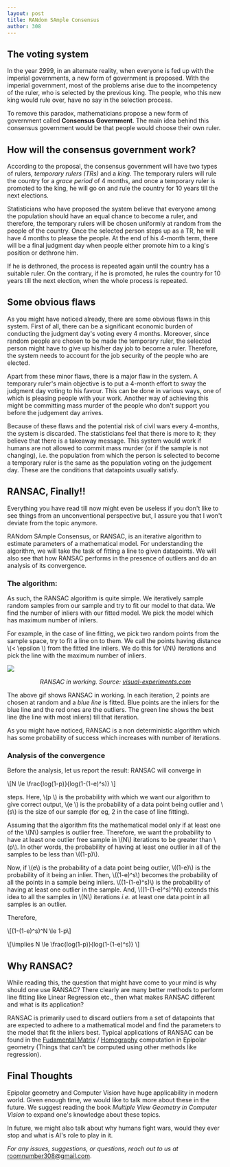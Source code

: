 ```yaml
---
layout: post
title: RANdom SAmple Consensus
author: 308
---
```


## The voting system

In the year 2999, in an alternate reality, when everyone is fed up with the imperial governments, a new form of government is proposed. With the imperial government, most of the problems arise due to the incompetency of the ruler, who is selected by the previous king. The people, who this new king would rule over, have no say in the selection process. 

To remove this paradox, mathematicians propose a new form of government called **Consensus Government**. The main idea behind this consensus government would be that people would choose their own ruler.

## How will the consensus government work?

According to the proposal, the consensus government will have two types of rulers, *temporary rulers (TRs)* and a *king*. The temporary rulers will rule the country for a *grace period* of 4 months, and once a temporary ruler is promoted to the king, he will go on and rule the country for 10 years till the next elections.

Statisticians who have proposed the system believe that everyone among the population should have an equal chance to become a ruler, and therefore, the temporary rulers will be chosen uniformly at random from the people of the country. Once the selected person steps up as a TR, he will have 4 months to please the people. At the end of his 4-month term, there will be a final judgment day when people either promote him to a king's position or dethrone him.

If he is dethroned, the process is repeated again until the country has a suitable ruler. On the contrary, if he is promoted, he rules the country for 10 years till the next election, when the whole process is repeated.

## Some obvious flaws

As you might have noticed already, there are some obvious flaws in this system. First of all, there can be a significant economic burden of conducting the judgment day's voting every 4 months. Moreover, since random people are chosen to be made the temporary ruler, the selected person might have to give up his/her day job to become a ruler. Therefore, the system needs to account for the job security of the people who are elected.

Apart from these minor flaws, there is a major flaw in the system. A temporary ruler's main objective is to put a 4-month effort to sway the judgment day voting to his favour. This can be done in various ways, one of which is pleasing people with your work. Another way of achieving this might be committing mass murder of the people who don't support you before the judgement day arrives.

Because of these flaws and the potential risk of civil wars every 4-months, the system is discarded. The statisticians feel that there is more to it; they believe that there is a takeaway message. This system would work if humans are not allowed to commit mass murder (or if the sample is not changing), i.e. the population from which the person is selected to become a temporary ruler is the same as the population voting on the judgement day. These are the conditions that datapoints usually satisfy.

## RANSAC, Finally!!

Everything you have read till now might even be useless if you don't like to see things from an unconventional perspective but, I assure you that I won't deviate from the topic anymore.

RANdom SAmple Consensus, or RANSAC, is an iterative algorithm to estimate parameters of a mathematical model. For understanding the algorithm, we will take the task of fitting a line to given datapoints. We will also see that how RANSAC performs in the presence of outliers and do an analysis of its convergence.

### The algorithm:
As such, the RANSAC algorithm is quite simple. We iteratively sample random samples from our sample and try to fit our model to that data. We find the number of inliers with our fitted model. We pick the model which has maximum number of inliers.

For example, in the case of line fitting, we pick two random points from the sample space, try to fit a line on to them. We call the points having distance \\(< \epsilon \\) from the fitted line inliers. We do this for \\(N\\) iterations and pick the line with the maximum number of inliers.

![](https://lh3.googleusercontent.com/proxy/zHRkWxBbleexFl6gfUvPg0t-3NX4DgEeQPER3ALTLBHbeQihR4pOrUbsX4i7TkFrhs-vdoxylxN1QAO_mrEx9DZhH1G_zI0gGViAXj786sE8i3B_EFzDvCfFJZa62EoJgiqYj8waq-qd-i7Gz2-rq0kE)

<center><i>RANSAC in working. Source: </i><a href="http://www.visual-experiments.com/tag/ransac/"><i>visual-experiments.com</i></a></center>


The above gif shows RANSAC in working. In each iteration, 2 points are chosen at random and a *blue line* is fitted. Blue points are the inliers for the blue line and the red ones are the outliers. The green line shows the best line (the line with most inliers) till that iteration.

As you might have noticed, RANSAC is a non deterministic algorithm which has some probability of success which increases with number of iterations.

### Analysis of the convergence

Before the analysis, let us report the result:
RANSAC will converge in

\\[N \le \frac{log(1-p)}{log(1-(1-e)^s)} \\]

steps. Here, \\(p \\) is the probability with which we want our algorithm to give correct output, \\(e \\) is the probability of a data point being outlier and \\(s\\) is the size of our sample (for eg, 2 in the case of line fitting).

Assuming that the algorithm fits the mathematical model only if at least one of the \\(N\\) samples is outlier free. Therefore, we want the probability to have at least one outlier free sample in \\(N\\) iterations to be greater than \\(p\\). In other words, the probability of having at least one outlier in all of the samples to be less than \\((1-p)\\).

Now, if \\(e\\) is the probability of a data point being outlier, \\((1-e)\\) is the probability of it being an inlier. Then, \\((1-e)^s\\) becomes the probability of all the points in a sample being inliers. \\((1-(1-e)^s)\\) is the probability of having at least one outlier in the sample. And, \\((1-(1-e)^s)^N\\) extends this idea to all the samples in \\(N\\) iterations *i.e.* at least one data point in all samples is an outlier.

Therefore,

\\[(1-(1-e)^s)^N \le 1-p\\]

\\[\implies N \le \frac{log(1-p)}{log(1-(1-e)^s)} \\]

## Why RANSAC?

While reading this, the question that might have come to your mind is why should one use RANSAC? There clearly are many better methods to perform line fitting like Linear Regression etc., then what makes RANSAC different and what is its application?

RANSAC is primarily used to discard outliers from a set of datapoints that are expected to adhere to a mathematical model and find the parameters to the model that fit the inliers best. Typical applications of RANSAC can be found in the [Fudamental Matrix](https://en.wikipedia.org/wiki/Fundamental_matrix_(computer_vision)#:~:text=The%20fundamental%20matrix%20is%20a%20relationship%20between%20any%20two%20images,can%20occur%20in%20both%20images.) / [Homography](https://en.wikipedia.org/wiki/Homography) computation in Epipolar geometry (Things that can't be computed using other methods like regression).

## Final Thoughts

Epipolar geometry and Computer Vision have huge applicability in modern world. Given enough time, we would like to talk more about these in the future. We suggest reading the book *Multiple View Geometry in Computer Vision* to expand one's knowledge about these topics.

In future, we might also talk about why humans fight wars, would they ever stop and what is AI's role to play in it.

*For any issues, suggestions, or questions, reach out to us at* roomnumber308@gmail.com.